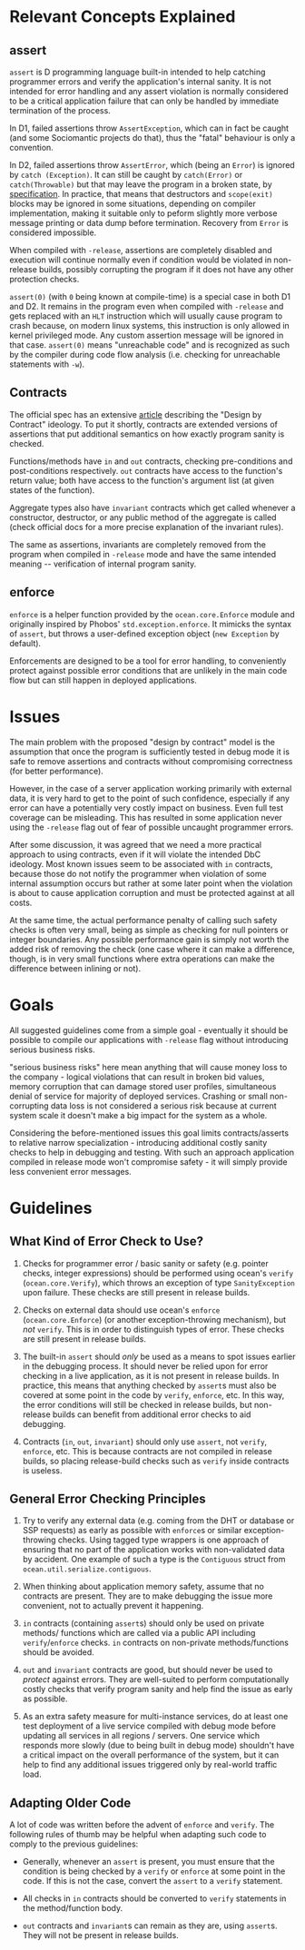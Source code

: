 Relevant Concepts Explained
===========================

assert
------

`assert` is D programming language built-in intended to help catching programmer
errors and verify the application's internal sanity. It is not intended for
error handling and any assert violation is normally considered to be a critical
application failure that can only be handled by immediate termination of the
process.

In D1, failed assertions throw `AssertException`, which can in fact be caught
(and some Sociomantic projects do that), thus the "fatal" behaviour is only a
convention.

In D2, failed assertions throw `AssertError`, which (being an `Error`) is
ignored by `catch (Exception)`. It can still be caught by `catch(Error)` or
`catch(Throwable)` but that may leave the program in a broken state, by
[specification](http://dlang.org/expression.html#AssertExpression). In practice,
that means that destructors and `scope(exit)` blocks may be ignored in some
situations, depending on compiler implementation, making it suitable only to
peform slightly more verbose message printing or data dump before termination.
Recovery from `Error` is considered impossible.

When compiled with `-release`, assertions are completely disabled and
execution will continue normally even if condition would be violated in
non-release builds, possibly corrupting the program if it does not have any
other protection checks.

`assert(0)` (with `0` being known at compile-time) is a special case in both D1
and D2.  It remains in the program even when compiled with `-release` and gets
replaced with an `HLT` instruction which will usually cause program to crash
because, on modern linux systems, this instruction is only allowed in kernel
privileged mode. Any custom assertion message will be ignored in that case.
`assert(0)` means "unreachable code" and is recognized as such by the compiler
during code flow analysis (i.e. checking for unreachable statements with `-w`).

Contracts
---------

The official spec has an extensive [article](http://dlang.org/contracts.html)
describing the "Design by Contract" ideology. To put it shortly, contracts are
extended versions of assertions that put additional semantics on how exactly
program sanity is checked.

Functions/methods have `in` and `out` contracts, checking pre-conditions and
post-conditions respectively. `out` contracts have access to the function's
return value; both have access to the function's argument list (at given states
of the function).

Aggregate types also have `invariant` contracts which get called whenever a
constructor, destructor, or any public method of the aggregate is called (check
official docs for a more precise explanation of the invariant rules).

The same as assertions, invariants are completely removed from the program when
compiled in `-release` mode and have the same intended meaning -- verification
of internal program sanity.

enforce
-------

`enforce` is a helper function provided by the `ocean.core.Enforce` module and
originally inspired by Phobos' `std.exception.enforce`. It mimicks the syntax of
`assert`, but throws a user-defined exception object (`new Exception` by
default).

Enforcements are designed to be a tool for error handling, to conveniently
protect against possible error conditions that are unlikely in the main code
flow but can still happen in deployed applications.

Issues
======

The main problem with the proposed "design by contract" model is the assumption
that once the program is sufficiently tested in debug mode it is safe to remove
assertions and contracts without compromising correctness (for better
performance).

However, in the case of a server application working primarily with external
data, it is very hard to get to the point of such confidence, especially if any
error can have a potentially very costly impact on business. Even full test
coverage can be misleading. This has resulted in some application never using
the `-release` flag out of fear of possible uncaught programmer errors.

After some discussion, it was agreed that we need a more practical approach to
using contracts, even if it will violate the intended DbC ideology. Most known
issues seem to be associated with `in` contracts, because those do not notify
the programmer when violation of some internal assumption occurs but rather at
some later point when the violation is about to cause application corruption and
must be protected against at all costs.

At the same time, the actual performance penalty of calling such safety checks
is often very small, being as simple as checking for null pointers or integer
boundaries. Any possible performance gain is simply not worth the added risk of
removing the check (one case where it can make a difference, though, is in very
small functions where extra operations can make the difference between inlining
or not).

Goals
=====

All suggested guidelines come from a simple goal - eventually it should be
possible to compile our applications with `-release` flag without introducing
serious business risks.

"serious business risks" here mean anything that will cause money loss to
the company - logical violations that can result in broken bid values,
memory corruption that can damage stored user profiles, simultaneous
denial of service for majority of deployed services. Crashing or
small non-corrupting data loss is not considered a serious risk because
at current system scale it doesn't make a big impact for the system as
a whole.

Considering the before-mentioned issues this goal limits contracts/asserts to
relative narrow specialization - introducing additional costly sanity checks to
help in debugging and testing. With such an approach application compiled in
release mode won't compromise safety - it will simply provide less convenient
error messages.

Guidelines
==========

What Kind of Error Check to Use?
--------------------------------

1. Checks for programmer error / basic sanity or safety (e.g. pointer checks,
integer expressions) should be performed using ocean's `verify`
(`ocean.core.Verify`), which throws an exception of type `SanityException` upon
failure. These checks are still present in release builds.

2. Checks on external data should use ocean's `enforce` (`ocean.core.Enforce`)
(or another exception-throwing mechanism), but _not_ `verify`. This is in order
to distinguish types of error. These checks are still present in release builds.

3. The built-in `assert` should _only_ be used as a means to spot issues earlier
in the debugging process. It should never be relied upon for error checking in
a live application, as it is not present in release builds. In practice, this
means that anything checked by `assert`s must also be covered at some point in
the code by `verify`, `enforce`, etc. In this way, the error conditions will
still be checked in release builds, but non-release builds can benefit from
additional error checks to aid debugging.

4. Contracts (`in`, `out`, `invariant`) should only use `assert`, not `verify`,
`enforce`, etc. This is because contracts are not compiled in release builds, so
placing release-build checks such as `verify` inside contracts is useless.

General Error Checking Principles
---------------------------------

1. Try to verify any external data (e.g. coming from the DHT or database or SSP
requests) as early as possible with `enforce`s or similar exception-throwing
checks. Using tagged type wrappers is one approach of ensuring that no part of
the application works with non-validated data by accident. One example of such a
type is the `Contiguous` struct from `ocean.util.serialize.contiguous`.

2. When thinking about application memory safety, assume that no contracts are
present. They are to make debugging the issue more convenient, not to actually
prevent it happening.

3. `in` contracts (containing `assert`s) should only be used on private methods/
functions which are called via a public API including `verify`/`enforce` checks.
`in` contracts on non-private methods/functions should be avoided.

4. `out` and `invariant` contracts are good, but should never be used to
_protect_ against errors. They are well-suited to perform computationally costly
checks that verify program sanity and help find the issue as early as possible.

5. As an extra safety measure for multi-instance services, do at least one test
deployment of a live service compiled with debug mode before updating all
services in all regions / servers. One service which responds more slowly (due
to being built in debug mode) shouldn't have a critical impact on the overall
performance of the system, but it can help to find any additional issues
triggered only by real-world traffic load.

Adapting Older Code
-------------------

A lot of code was written before the advent of `enforce` and `verify`. The
following rules of thumb may be helpful when adapting such code to comply to the
previous guidelines:

* Generally, whenever an `assert` is present, you must ensure that the condition
is being checked by a `verify` or `enforce` at some point in the code. If this
is not the case, convert the `assert` to a `verify` statement.

* All checks in `in` contracts should be converted to `verify` statements in the
method/function body.

* `out` contracts and `invariant`s can remain as they are, using `assert`s. They
will not be present in release builds.

